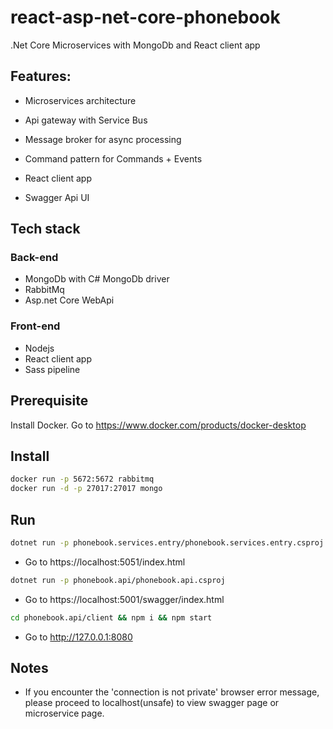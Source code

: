 # react-asp-net-core-phonebook
.Net Core Microservices with MongoDb and React client app

## Features:

- Microservices architecture

- Api gateway with Service Bus

- Message broker for async processing

- Command pattern for Commands + Events

- React client app

- Swagger Api UI

## Tech stack

### Back-end

- MongoDb with C# MongoDb driver
- RabbitMq
- Asp.net Core WebApi


### Front-end

- Nodejs
- React client app
- Sass pipeline

## Prerequisite

Install Docker. Go to https://www.docker.com/products/docker-desktop

## Install
```sh
docker run -p 5672:5672 rabbitmq
docker run -d -p 27017:27017 mongo
```

## Run
```sh
dotnet run -p phonebook.services.entry/phonebook.services.entry.csproj
```
- Go to https://localhost:5051/index.html
```sh
dotnet run -p phonebook.api/phonebook.api.csproj
```
- Go to https://localhost:5001/swagger/index.html
```sh
cd phonebook.api/client && npm i && npm start
```
- Go to http://127.0.0.1:8080

## Notes

- If you encounter the 'connection is not private' browser error message, please proceed to localhost(unsafe) to view swagger page or microservice page.

